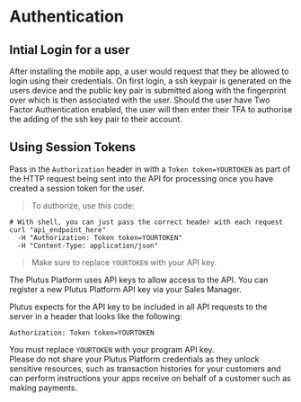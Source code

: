 # Authentication

## Intial Login for a user

After installing the mobile app, a user would request that they be allowed to login using their credentials.  On first login, a ssh keypair
is generated on the users device and the public key pair is submitted along with the fingerprint over which is then associated with the user.
Should the user have Two Factor Authentication enabled, the user will then enter their TFA to authorise the adding of the ssh key pair to
their account.

## Using Session Tokens

Pass in the `Authorization` header in with a `Token token=YOURTOKEN` as part of the HTTP request being sent into the API for processing once you have
created a session token for the user.

> To authorize, use this code:

```shell
# With shell, you can just pass the correct header with each request
curl "api_endpoint_here"
  -H "Authorization: Token token=YOURTOKEN"
  -H "Content-Type: application/json"
```

> Make sure to replace `YOURTOKEN` with your API key.

The Plutus Platform uses API keys to allow access to the API. You can register a new Plutus Platform API key via your Sales Manager.

Plutus expects for the API key to be included in all API requests to the server in a header that looks like the following:

`Authorization: Token token=YOURTOKEN`

<aside class="notice">
You must replace <code>YOURTOKEN</code> with your program API key.
</aside>

<aside class="notice">
Please do not share your Plutus Platform credentials as they unlock sensitive resources, such as transaction histories for your customers and can perform instructions your apps receive on behalf of a customer such as making payments.
</aside>
